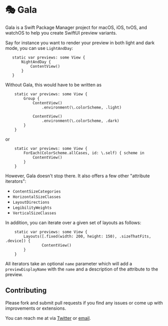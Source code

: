 # 🎭 Gala

Gala is a Swift Package Manager project for macOS, iOS, tvOS, and watchOS to help you create SwiftUI preview variants.

Say for instance you want to render your preview in both light and dark mode, you can use `LightAndDay`:

```
   static var previews: some View {
       NightAndDay {
           ContentView()
       }
   }
```

Without Gala, this would have to be written as

```
    static var previews: some View {
        Group {
            ContentView()
                .environment(\.colorScheme, .light)

            ContentView()
                .environment(\.colorScheme, .dark)
        }
    }
```

or

```
    static var previews: some View {
        ForEach(ColorScheme.allCases, id: \.self) { scheme in
            ContentView()
        }
    }
```

However, Gala doesn't stop there. It also offers a few other "attribute iterators":

- `ContentSizeCategories`
- `HorizontalSizeClasses`
- `LayoutDirections`
- `LegibilityWeights`
- `VerticalSizeClasses`

In addition, you can iterate over a given set of layouts as follows:

```
    static var previews: some View {
        Layouts([.fixed(width: 200, height: 150), .sizeThatFits, .device]) {
                ContentView()
        }
    }
```

All iterators take an optional `name` parameter which will add a `previewDisplayName` with the `name` and a description of the attribute to the preview.

## Contributing

Please fork and submit pull requests if you find any issues or come up with improvements or extensions.

You can reach me at via [Twitter](https://twitter.com/_sa_s) or [email](mailto:sas+blog@finestructure.co).
